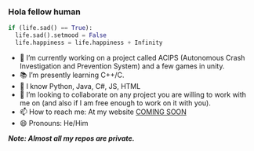 ### Hola fellow human 
```python
if (life.sad() == True):
  life.sad().setmood = False
  life.happiness = life.happiness + Infinity
```


- 🔭 I’m currently working on a project called ACIPS (Autonomous Crash Investigation and Prevention System) and a few games in unity.
- 📚 I’m presently learning C++/C.
- 🧠 I know Python, Java, C#, JS, HTML 
- 👯 I’m looking to collaborate on any project you are willing to work with me on (and also if I am free enough to work on it with you).
- 📫 How to reach me: At my website [COMING SOON](https://cooming-soon.netlify.app/)
- 😄 Pronouns: He/Him

***Note: Almost all my repos are private.***
<!--
**Aroson1/Aroson1** is a ✨ _special_ ✨ repository because its `README.md` (this file) appears on your GitHub profile.


-->

